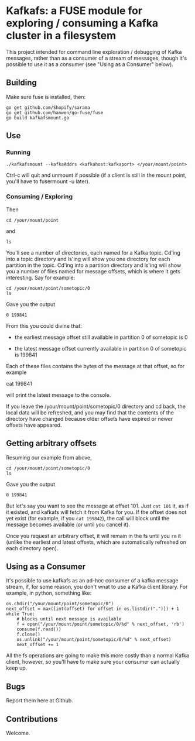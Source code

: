 # Kafkafs: a FUSE module for exploring / consuming a Kafka cluster in a filesystem

This project intended for command line exploration / debugging of
Kafka messages, rather than as a consumer of a stream of messages,
though it's possible to use it as a consumer (see "Using as a
Consumer" below).

## Building

Make sure fuse is installed, then:

    go get github.com/Shopify/sarama
    go get github.com/hanwen/go-fuse/fuse
    go build kafkafsmount.go

## Use

### Running

    ./kafkafsmount --kafkaAddrs <kafkahost:kafkaport> </your/mount/point>

Ctrl-c will quit and unmount if possible (if a client is still in the
mount point, you'll have to fusermount -u later).

### Consuming / Exploring

Then

    cd /your/mount/point

and

    ls

You'll see a number of directories, each named for a Kafka topic.
Cd'ing into a topic directory and ls'ing will show you one directory
for each partition in the topic.  Cd'ing into a partition directory
and ls'ing will show you a number of files named for message offsets,
which is where it gets interesting.  Say for example:

    cd /your/mount/point/sometopic/0
    ls

Gave you the output

    0 199841

From this you could divine that:

* the earliest message offset still available in partition 0 of
  sometopic is 0

* the latest message offset currently available in partition 0 of
  sometopic is 199841

Each of these files contains the bytes of the message at that offset,
so for example

   cat 199841

will print the latest message to the console.

If you leave the /your/mount/point/sometopic/0 directory and cd back,
the local data will be refreshed, and you may find that the contents
of the directory have changed because older offsets have expired or
newer offsets have appeared.

## Getting arbitrary offsets

Resuming our example from above,

    cd /your/mount/point/sometopic/0
    ls

Gave you the output

    0 199841

But let's say you want to see the message at offset 101.  Just ```cat
101``` it, as if it existed, and kafkafs will fetch it from Kafka for
you.  If the offset does not yet exist (for example, if you ```cat
199842```), the call will block until the message becomes available
(or until you cancel it).

Once you request an arbitrary offset, it will remain in the fs until
you ```rm``` it (unlike the earliest and latest offsets, which are
automatically refreshed on each directory open).

## Using as a Consumer

It's possible to use kafkafs as an ad-hoc consumer of a kafka message
stream, if, for some reason, you don't wnat to use a Kafka client
library.  For example, in python, something like:

    os.chdir("/your/mount/point/sometopic/0")
    next_offset = max([int(offset) for offset in os.listdir(".")]) + 1
    while True:
        # blocks until next message is available
        f = open("/your/mount/point/sometopic/0/%d" % next_offset, 'rb')
        consume(f.read())
        f.close()
        os.unlink("/your/mount/point/sometopic/0/%d" % next_offset)
        next_offset += 1

All the fs operations are going to make this more costly than a normal
Kafka client, however, so you'll have to make sure your consumer can
actually keep up.

## Bugs

Report them here at Github.

## Contributions

Welcome.
